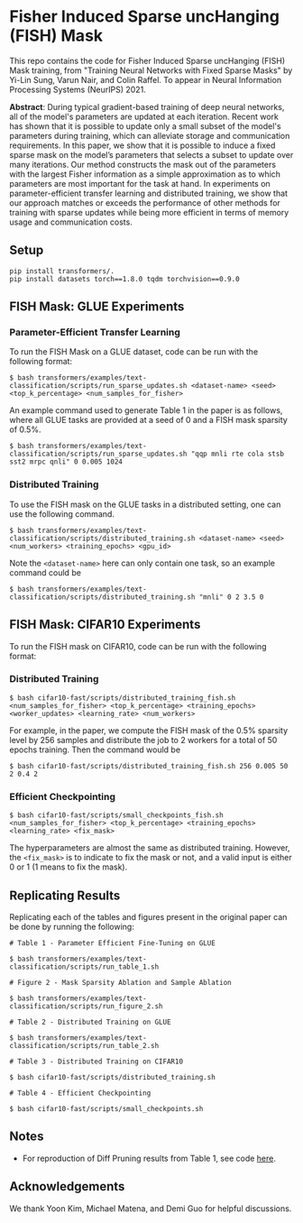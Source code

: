 # Fisher Induced Sparse uncHanging (FISH) Mask

This repo contains the code for Fisher Induced Sparse uncHanging (FISH) Mask training, from "Training Neural Networks with Fixed Sparse Masks" by Yi-Lin Sung, Varun Nair, and Colin Raffel. To appear in Neural Information Processing Systems (NeurIPS) 2021.

**Abstract**: During typical gradient-based training of deep neural networks, all of the model's parameters are updated at each iteration. Recent work has shown that it is possible to update only a small subset of the model's parameters during training, which can alleviate storage and communication requirements. In this paper, we show that it is possible to induce a fixed sparse mask on the model’s parameters that selects a subset to update over many iterations. Our method constructs the mask out of the  parameters with the largest Fisher information as a simple approximation as to which parameters are most important for the task at hand. In experiments on parameter-efficient transfer learning and distributed training, we show that our approach matches or exceeds the performance of other methods for training with sparse updates while being more efficient in terms of memory usage and communication costs.

## Setup

```
pip install transformers/.
pip install datasets torch==1.8.0 tqdm torchvision==0.9.0
```

## FISH Mask: GLUE Experiments

### Parameter-Efficient Transfer Learning

To run the FISH Mask on a GLUE dataset, code can be run with the following format:

```
$ bash transformers/examples/text-classification/scripts/run_sparse_updates.sh <dataset-name> <seed> <top_k_percentage> <num_samples_for_fisher>
```

An example command used to generate Table 1 in the paper is as follows, where all GLUE tasks are provided at a seed of 0 and a FISH mask sparsity of 0.5%.

```
$ bash transformers/examples/text-classification/scripts/run_sparse_updates.sh "qqp mnli rte cola stsb sst2 mrpc qnli" 0 0.005 1024
```

### Distributed Training 

To use the FISH mask on the GLUE tasks in a distributed setting, one can use the following command.
```
$ bash transformers/examples/text-classification/scripts/distributed_training.sh <dataset-name> <seed> <num_workers> <training_epochs> <gpu_id>
```

Note the `<dataset-name>` here can only contain one task, so an example command could be

```
$ bash transformers/examples/text-classification/scripts/distributed_training.sh "mnli" 0 2 3.5 0
```

## FISH Mask: CIFAR10 Experiments

To run the FISH mask on CIFAR10, code can be run with the following format:

### Distributed Training
```
$ bash cifar10-fast/scripts/distributed_training_fish.sh <num_samples_for_fisher> <top_k_percentage> <training_epochs> <worker_updates> <learning_rate> <num_workers>
```

For example, in the paper, we compute the FISH mask of the 0.5% sparsity level by 256 samples and distribute the job to 2 workers for a total of 50 epochs training. Then the command would be

```
$ bash cifar10-fast/scripts/distributed_training_fish.sh 256 0.005 50 2 0.4 2
```

### Efficient Checkpointing

```
$ bash cifar10-fast/scripts/small_checkpoints_fish.sh <num_samples_for_fisher> <top_k_percentage> <training_epochs> <learning_rate> <fix_mask>
```

The hyperparameters are almost the same as distributed training. However, the `<fix_mask>` is to indicate to fix the mask or not, and a valid input is either 0 or 1 (1 means to fix the mask). 


## Replicating Results

Replicating each of the tables and figures present in the original paper can be done by running the following: 

```
# Table 1 - Parameter Efficient Fine-Tuning on GLUE

$ bash transformers/examples/text-classification/scripts/run_table_1.sh
```
```
# Figure 2 - Mask Sparsity Ablation and Sample Ablation

$ bash transformers/examples/text-classification/scripts/run_figure_2.sh
```
```
# Table 2 - Distributed Training on GLUE

$ bash transformers/examples/text-classification/scripts/run_table_2.sh
```
```
# Table 3 - Distributed Training on CIFAR10

$ bash cifar10-fast/scripts/distributed_training.sh

```
```
# Table 4 - Efficient Checkpointing

$ bash cifar10-fast/scripts/small_checkpoints.sh
```

## Notes
* For reproduction of Diff Pruning results from Table 1, see code [here](https://github.com/varunnair18/DiffPruning/tree/multi-gpus). 


## Acknowledgements
We thank Yoon Kim, Michael Matena, and Demi Guo for helpful discussions.

